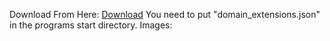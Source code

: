 Download From Here: [Download](https://github.com/Hamzaless/NgrixRandomWebsiteFinder/releases/tag/1.0.0)
You need to put "domain_extensions.json" in the programs start directory.
Images:
